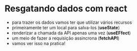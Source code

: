 # Resgatando dados com react
- para trazer os dados vamos ter que utilizar vários recursos
- primeiramente ter um local para salva-los (**useState**)
- renderizar a chamada da API apenas uma vez (**useEFfect**)
- um meio de fazer a requisição assincrona (**fetchAPI**)
- vamos ver isso na pratica!